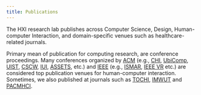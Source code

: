 ```yaml
---
title: Publications
---
```


The HXI research lab publishes across Computer Science, Design, Human-computer Interaction, and domain-specific venues such as healthcare-related journals. 

Primary mean of publication for computing research, are conference proceedings. Many conferences organized by <a href="http://acm.org">ACM</a> (e.g., [CHI](https://chi.acm.org), [UbiComp](http://ubicomp.org), [UIST](https://uist.acm.org/), [CSCW](https://cscw.acm.org/), [IUI](https://iui.acm.org/), [ASSETS](https://www.sigaccess.org/assets/), etc.) and <a href="https://www.ieee.org/">IEEE</a> (e.g., [ISMAR](https://www.ismar.net/), [IEEE VR](https://ieeevr.org) etc.) are considered top publication venues for human-computer interaction. Sometimes, we also published at journals such as [TOCHI](https://dl.acm.org/journal/tochi), [IMWUT](https://dl.acm.org/journal/imwut) and [PACMHCI](https://dl.acm.org/journal/pacmhci).
